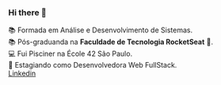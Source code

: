 ### Hi there 👋
 :books: Formada em Análise e Desenvolvimento de Sistemas.<br>
 :books: Pós-graduanda na <strong>Faculdade de Tecnologia RocketSeat</strong> 	&#128156;.<br>
 :computer: Fui Pisciner na École 42 São Paulo.<br>
 :briefcase: Estagiando como Desenvolvedora Web FullStack.<br>
[ Linkedin](https://www.linkedin.com/in/nathalia-mendon%C3%A7a-084705252/)

